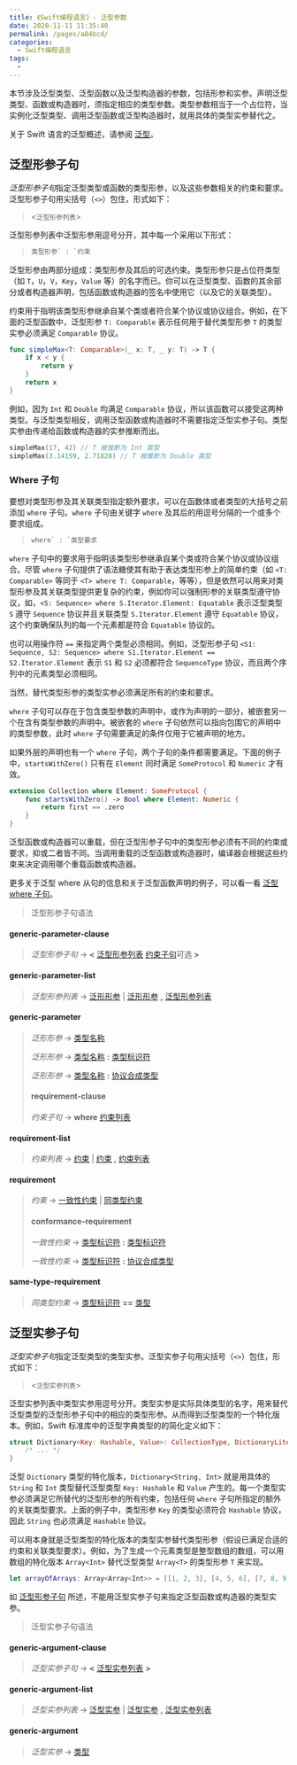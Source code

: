 ```yaml
---
title: 《Swift编程语言》- 泛型参数
date: 2020-11-11 11:35:40
permalink: /pages/a84bcd/
categories:
  - Swift编程语言
tags:
  - 
---
```


本节涉及泛型类型、泛型函数以及泛型构造器的参数，包括形参和实参。声明泛型类型、函数或构造器时，须指定相应的类型参数。类型参数相当于一个占位符，当实例化泛型类型、调用泛型函数或泛型构造器时，就用具体的类型实参替代之。

关于 Swift 语言的泛型概述，请参阅 [泛型]()。

## 泛型形参子句

*泛型形参子句*指定泛型类型或函数的类型形参，以及这些参数相关的约束和要求。泛型形参子句用尖括号（`<>`）包住，形式如下：

> <`泛型形参列表`>

泛型形参列表中泛型形参用逗号分开，其中每一个采用以下形式：

> ```swift
> 类型形参` : `约束
> ```

泛型形参由两部分组成：类型形参及其后的可选约束。类型形参只是占位符类型（如 `T`，`U`，`V`，`Key`，`Value` 等）的名字而已。你可以在泛型类型、函数的其余部分或者构造器声明，包括函数或构造器的签名中使用它（以及它的关联类型）。

约束用于指明该类型形参继承自某个类或者符合某个协议或协议组合。例如，在下面的泛型函数中，泛型形参 `T: Comparable` 表示任何用于替代类型形参 `T` 的类型实参必须满足 `Comparable` 协议。

```swift
func simpleMax<T: Comparable>(_ x: T, _ y: T) -> T {
    if x < y {
        return y
    }
    return x
}
```

例如，因为 `Int` 和 `Double` 均满足 `Comparable` 协议，所以该函数可以接受这两种类型。与泛型类型相反，调用泛型函数或构造器时不需要指定泛型实参子句。类型实参由传递给函数或构造器的实参推断而出。

```swift
simpleMax(17, 42) // T 被推断为 Int 类型
simpleMax(3.14159, 2.71828) // T 被推断为 Double 类型
```

### Where 子句

要想对类型形参及其关联类型指定额外要求，可以在函数体或者类型的大括号之前添加 `where` 子句。`where` 子句由关键字 `where` 及其后的用逗号分隔的一个或多个要求组成。

> ```swift
> where` : `类型要求
> ```

`where` 子句中的要求用于指明该类型形参继承自某个类或符合某个协议或协议组合。尽管 `where` 子句提供了语法糖使其有助于表达类型形参上的简单约束（如 `<T: Comparable>` 等同于 `<T> where T: Comparable`，等等），但是依然可以用来对类型形参及其关联类型提供更复杂的约束，例如你可以强制形参的关联类型遵守协议，如，`<S: Sequence> where S.Iterator.Element: Equatable` 表示泛型类型 `S` 遵守 `Sequence` 协议并且关联类型 `S.Iterator.Element` 遵守 `Equatable` 协议，这个约束确保队列的每一个元素都是符合 `Equatable` 协议的。

> 

也可以用操作符 `==` 来指定两个类型必须相同。例如，泛型形参子句 `<S1: Sequence, S2: Sequence> where S1.Iterator.Element == S2.Iterator.Element` 表示 `S1` 和 `S2` 必须都符合 `SequenceType` 协议，而且两个序列中的元素类型必须相同。

> 

当然，替代类型形参的类型实参必须满足所有的约束和要求。

`where` 子句可以存在于包含类型参数的声明中，或作为声明的一部分，被嵌套另一个在含有类型参数的声明中。被嵌套的 `where` 子句依然可以指向包围它的声明中的类型参数，此时 `where` 子句需要满足的条件仅用于它被声明的地方。

如果外层的声明也有一个 `where` 子句，两个子句的条件都需要满足。下面的例子中，`startsWithZero()` 只有在 `Element` 同时满足 `SomeProtocol` 和 `Numeric` 才有效。

```swift
extension Collection where Element: SomeProtocol {
    func startsWithZero() -> Bool where Element: Numeric {
        return first == .zero
    }
}
```

泛型函数或构造器可以重载，但在泛型形参子句中的类型形参必须有不同的约束或要求，抑或二者皆不同。当调用重载的泛型函数或构造器时，编译器会根据这些约束来决定调用哪个重载函数或构造器。

更多关于泛型 where 从句的信息和关于泛型函数声明的例子，可以看一看 [泛型 where 子句]()。

> 泛型形参子句语法

#### generic-parameter-clause

> *泛型形参子句* → **<** [泛型形参列表]() [约束子句]()可选 **>**

#### generic-parameter-list

> *泛型形参列表* → [泛形形参]() | [泛形形参]() **,** [泛型形参列表]()

#### generic-parameter

> *泛形形参* → [类型名称]()
>
> *泛形形参* → [类型名称]() **:** [类型标识符]()
>
> *泛形形参* → [类型名称]() **:** [协议合成类型]()
>
> #### requirement-clause
>
> *约束子句* → **where** [约束列表]()

#### requirement-list

> *约束列表* → [约束]() | [约束]() **,** [约束列表]()

#### requirement

> *约束* → [一致性约束]() | [同类型约束]()
>
> #### conformance-requirement
>
> *一致性约束* → [类型标识符]() **:** [类型标识符]()
>
> *一致性约束* → [类型标识符]() **:** [协议合成类型]()

#### same-type-requirement

> *同类型约束* → [类型标识符]() **==** [类型]()

## 泛型实参子句

*泛型实参子句*指定泛型类型的类型实参。泛型实参子句用尖括号（`<>`）包住，形式如下：

> <`泛型实参列表`>

泛型实参列表中类型实参用逗号分开。类型实参是实际具体类型的名字，用来替代泛型类型的泛型形参子句中的相应的类型形参。从而得到泛型类型的一个特化版本。例如，Swift 标准库中的泛型字典类型的的简化定义如下：

```swift
struct Dictionary<Key: Hashable, Value>: CollectionType, DictionaryLiteralConvertible {
    /* ... */
}
```

泛型 `Dictionary` 类型的特化版本，`Dictionary<String, Int>` 就是用具体的 `String` 和 `Int` 类型替代泛型类型 `Key: Hashable` 和 `Value` 产生的。每一个类型实参必须满足它所替代的泛型形参的所有约束，包括任何 `where` 子句所指定的额外的关联类型要求。上面的例子中，类型形参 `Key` 的类型必须符合 `Hashable` 协议，因此 `String` 也必须满足 `Hashable` 协议。

可以用本身就是泛型类型的特化版本的类型实参替代类型形参（假设已满足合适的约束和关联类型要求）。例如，为了生成一个元素类型是整型数组的数组，可以用数组的特化版本 `Array<Int>` 替代泛型类型 `Array<T>` 的类型形参 `T` 来实现。

```swift
let arrayOfArrays: Array<Array<Int>> = [[1, 2, 3], [4, 5, 6], [7, 8, 9]]
```

如 [泛型形参子句]() 所述，不能用泛型实参子句来指定泛型函数或构造器的类型实参。

> 泛型实参子句语法

#### generic-argument-clause

> *泛型实参子句* → **<** [泛型实参列表]() **>**

#### generic-argument-list

> *泛型实参列表* → [泛型实参]() | [泛型实参]() **,** [泛型实参列表]()

#### generic-argument

> *泛型实参* → [类型]()